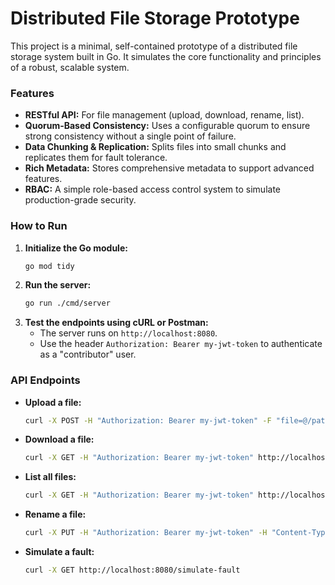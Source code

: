 # Distributed File Storage Prototype

This project is a minimal, self-contained prototype of a distributed file storage system built in Go. It simulates the core functionality and principles of a robust, scalable system.

### Features
- **RESTful API:** For file management (upload, download, rename, list).
- **Quorum-Based Consistency:** Uses a configurable quorum to ensure strong consistency without a single point of failure.
- **Data Chunking & Replication:** Splits files into small chunks and replicates them for fault tolerance.
- **Rich Metadata:** Stores comprehensive metadata to support advanced features.
- **RBAC:** A simple role-based access control system to simulate production-grade security.

### How to Run

1.  **Initialize the Go module:**
    ```bash
    go mod tidy
    ```
2.  **Run the server:**
    ```bash
    go run ./cmd/server
    ```
3.  **Test the endpoints using cURL or Postman:**
    - The server runs on `http://localhost:8080`.
    - Use the header `Authorization: Bearer my-jwt-token` to authenticate as a "contributor" user.

### API Endpoints

- **Upload a file:**
  ```bash
  curl -X POST -H "Authorization: Bearer my-jwt-token" -F "file=@/path/to/your/file.txt" http://localhost:8080/files  
  ```

- **Download a file:**
  ```bash
  curl -X GET -H "Authorization: Bearer my-jwt-token" http://localhost:8080/files/<file-id> -o downloaded-file.txt
  ```

- **List all files:**
  ```bash
  curl -X GET -H "Authorization: Bearer my-jwt-token" http://localhost:8080/files
  ```

- **Rename a file:**
  ```bash
  curl -X PUT -H "Authorization: Bearer my-jwt-token" -H "Content-Type: application/json" -d '{"newName": "new_name.txt"}' http://localhost:8080/files/<file-id>/rename
  ```

- **Simulate a fault:**
  ```bash
  curl -X GET http://localhost:8080/simulate-fault
  ```
